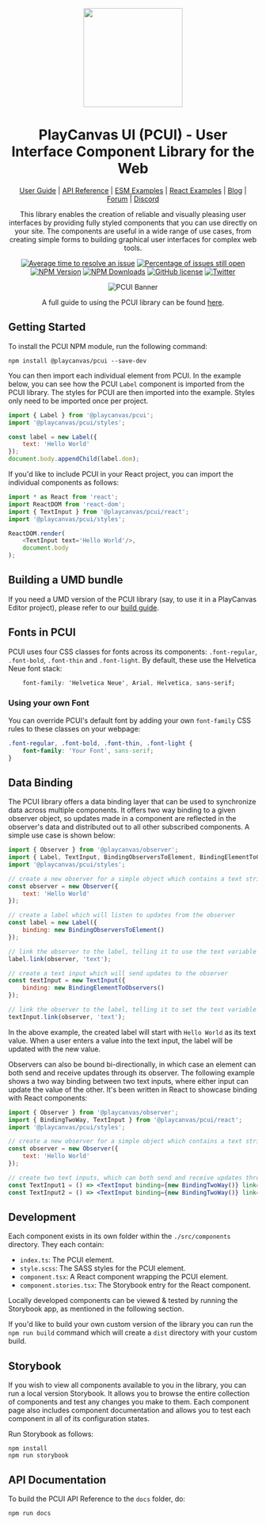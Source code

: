 <div align="center">

<img width="200" src="https://s3-eu-west-1.amazonaws.com/static.playcanvas.com/platform/images/logo/playcanvas-logo-medium.png"/>

# PlayCanvas UI (PCUI) - User Interface Component Library for the Web

[User Guide](https://developer.playcanvas.com/user-manual/pcui/) | [API Reference](https://api.playcanvas.com/pcui/) | [ESM Examples](https://playcanvas.github.io/pcui/examples/) | [React Examples](https://playcanvas.github.io/pcui/storybook/) | [Blog](https://blog.playcanvas.com/) | [Forum](https://forum.playcanvas.com/) | [Discord](https://discord.gg/RSaMRzg)

This library enables the creation of reliable and visually pleasing user interfaces by providing fully styled components that you can use directly on your site. The components are useful in a wide range of use cases, from creating simple forms to building graphical user interfaces for complex web tools.

[![Average time to resolve an issue][resolution-badge]][isitmaintained-url]
[![Percentage of issues still open][open-issues-badge]][isitmaintained-url]
[![NPM Version][npm-version-badge]](https://www.npmjs.com/package/@playcanvas/pcui)
[![NPM Downloads][npm-downloads-badge]](https://npmtrends.com/@playcanvas/pcui)
[![GitHub license][github-license-badge]](https://github.com/playcanvas/pcui/blob/main/LICENSE)
[![Twitter][twitter-badge]][twitter-url]

![PCUI Banner](https://forum-files-playcanvas-com.s3.dualstack.eu-west-1.amazonaws.com/original/2X/7/7e51de8ae69fa499dcad292efd21d7722dcf2dbd.jpeg)

A full guide to using the PCUI library can be found [here](https://developer.playcanvas.com/user-manual/pcui/).

</div>

## Getting Started

To install the PCUI NPM module, run the following command:

    npm install @playcanvas/pcui --save-dev

You can then import each individual element from PCUI. In the example below, you can see how the PCUI `Label` component is imported from the PCUI library. The styles for PCUI are then imported into the example. Styles only need to be imported once per project.

```javascript
import { Label } from '@playcanvas/pcui';
import '@playcanvas/pcui/styles';

const label = new Label({
    text: 'Hello World'
});
document.body.appendChild(label.dom);
```

If you'd like to include PCUI in your React project, you can import the individual components as follows:

```javascript
import * as React from 'react';
import ReactDOM from 'react-dom';
import { TextInput } from '@playcanvas/pcui/react';
import '@playcanvas/pcui/styles';

ReactDOM.render(
    <TextInput text='Hello World'/>,
    document.body
);
```

## Building a UMD bundle

If you need a UMD version of the PCUI library (say, to use it in a PlayCanvas Editor project), please refer to our [build guide](BUILDGUIDE.md).

## Fonts in PCUI

PCUI uses four CSS classes for fonts across its components: `.font-regular`, `.font-bold`, `.font-thin` and `.font-light`. By default, these use the Helvetica Neue font stack:

```css
    font-family: 'Helvetica Neue', Arial, Helvetica, sans-serif;
```

### Using your own Font

You can override PCUI's default font by adding your own `font-family` CSS rules to these classes on your webpage:

```css
.font-regular, .font-bold, .font-thin, .font-light {
    font-family: 'Your Font', sans-serif;
}
```

## Data Binding

The PCUI library offers a data binding layer that can be used to synchronize data across multiple components. It offers two way binding to a given observer object, so updates made in a component are reflected in the observer's data and distributed out to all other subscribed components. A simple use case is shown below:

```javascript
import { Observer } from '@playcanvas/observer';
import { Label, TextInput, BindingObserversToElement, BindingElementToObservers } from '@playcanvas/pcui';
import '@playcanvas/pcui/styles';

// create a new observer for a simple object which contains a text string
const observer = new Observer({
    text: 'Hello World'
});

// create a label which will listen to updates from the observer
const label = new Label({
    binding: new BindingObserversToElement()
});

// link the observer to the label, telling it to use the text variable as its value
label.link(observer, 'text');

// create a text input which will send updates to the observer
const textInput = new TextInput({
    binding: new BindingElementToObservers()
});

// link the observer to the label, telling it to set the text variable on change
textInput.link(observer, 'text');
```

In the above example, the created label will start with `Hello World` as its text value. When a user enters a value into the text input, the label will be updated with the new value.

Observers can also be bound bi-directionally, in which case an element can both send and receive updates through its observer. The following example shows a two way binding between two text inputs, where either input can update the value of the other. It's been written in React to showcase binding with React components:

```jsx
import { Observer } from '@playcanvas/observer';
import { BindingTwoWay, TextInput } from '@playcanvas/pcui/react';
import '@playcanvas/pcui/styles';

// create a new observer for a simple object which contains a text string
const observer = new Observer({
    text: 'Hello World'
});

// create two text inputs, which can both send and receive updates through the linked observer
const TextInput1 = () => <TextInput binding={new BindingTwoWay()} link={{ observer, path: 'text'} />;
const TextInput2 = () => <TextInput binding={new BindingTwoWay()} link={{ observer, path: 'text'} />;
```

## Development

Each component exists in its own folder within the `./src/components` directory. They each contain:

- `index.ts`: The PCUI element.
- `style.scss`: The SASS styles for the PCUI element.
- `component.tsx`: A React component wrapping the PCUI element.
- `component.stories.tsx`: The Storybook entry for the React component.

Locally developed components can be viewed & tested by running the Storybook app, as mentioned in the following section.

If you'd like to build your own custom version of the library you can run the `npm run build` command which will create a `dist` directory with your custom build.

## Storybook

If you wish to view all components available to you in the library, you can run a local version Storybook. It allows you to browse the entire collection of components and test any changes you make to them. Each component page also includes component documentation and allows you to test each component in all of its configuration states.

Run Storybook as follows:

    npm install
    npm run storybook

## API Documentation

To build the PCUI API Reference to the `docs` folder, do:

```bash
npm run docs
```

[resolution-badge]: https://isitmaintained.com/badge/resolution/playcanvas/editor.svg
[open-issues-badge]: https://isitmaintained.com/badge/open/playcanvas/editor.svg
[isitmaintained-url]: https://isitmaintained.com/project/playcanvas/editor
[npm-version-badge]: https://img.shields.io/npm/v/@playcanvas/pcui.svg?style=flat?style=flat
[npm-downloads-badge]: https://img.shields.io/npm/dw/@playcanvas/pcui
[github-license-badge]: https://img.shields.io/badge/license-MIT-blue.svg
[twitter-badge]: https://img.shields.io/twitter/follow/playcanvas.svg?style=social&label=Follow
[twitter-url]: https://twitter.com/intent/follow?screen_name=playcanvas
